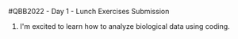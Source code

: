 #QBB2022 - Day 1 - Lunch Exercises  Submission
1. I'm excited to learn how to analyze biological data using coding.